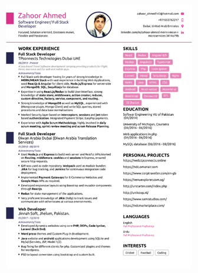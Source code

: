 ![My Resume Image](https://github.com/zwebapps/zwebapps/blob/main/Zahoor_s-Resume.png)

<!---
zwebapps/zwebapps is a ✨ special ✨ repository because its `README.md` (this file) appears on your GitHub profile.
You can click the Preview link to take a look at your changes.
--->

